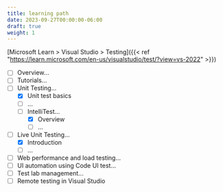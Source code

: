 ```yaml
---
title: learning path
date: 2023-09-27T00:00:00-06:00
draft: true
weight: 1
---
```


[Microsoft Learn > Visual Studio > Testing]({{< ref "https://learn.microsoft.com/en-us/visualstudio/test/?view=vs-2022" >}})

- [ ] Overview...
- [ ] Tutorials...
- [ ] Unit Testing...
  - [x] Unit test basics
  - [ ] ...
  - [ ] IntelliTest...
    - [x] Overview
    - [ ] ...
- [ ] Live Unit Testing...
  - [x] Introduction
  - [ ] ...
- [ ] Web performance and load testing...
- [ ] UI automation using Code UI test...
- [ ] Test lab management...
- [ ] Remote testing in Visual Studio